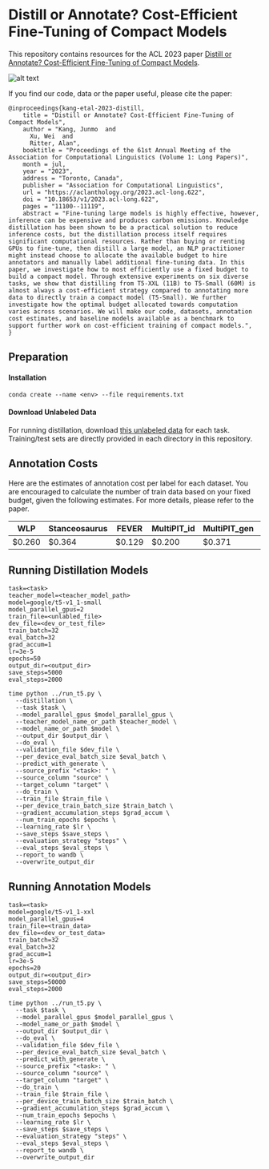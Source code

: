 # Distill or Annotate? Cost-Efficient Fine-Tuning of Compact Models
This repository contains resources for the ACL 2023 paper [Distill or Annotate? Cost-Efficient Fine-Tuning of Compact Models](https://aclanthology.org/2023.acl-long.622.pdf).


![alt text](https://jm-kang.github.io/assets/publications/2023_dist_or_ann/strategies.png)


If you find our code, data or the paper useful, please cite the paper:
```
@inproceedings{kang-etal-2023-distill,
    title = "Distill or Annotate? Cost-Efficient Fine-Tuning of Compact Models",
    author = "Kang, Junmo  and
      Xu, Wei  and
      Ritter, Alan",
    booktitle = "Proceedings of the 61st Annual Meeting of the Association for Computational Linguistics (Volume 1: Long Papers)",
    month = jul,
    year = "2023",
    address = "Toronto, Canada",
    publisher = "Association for Computational Linguistics",
    url = "https://aclanthology.org/2023.acl-long.622",
    doi = "10.18653/v1/2023.acl-long.622",
    pages = "11100--11119",
    abstract = "Fine-tuning large models is highly effective, however, inference can be expensive and produces carbon emissions. Knowledge distillation has been shown to be a practical solution to reduce inference costs, but the distillation process itself requires significant computational resources. Rather than buying or renting GPUs to fine-tune, then distill a large model, an NLP practitioner might instead choose to allocate the available budget to hire annotators and manually label additional fine-tuning data. In this paper, we investigate how to most efficiently use a fixed budget to build a compact model. Through extensive experiments on six diverse tasks, we show that distilling from T5-XXL (11B) to T5-Small (60M) is almost always a cost-efficient strategy compared to annotating more data to directly train a compact model (T5-Small). We further investigate how the optimal budget allocated towards computation varies across scenarios. We will make our code, datasets, annotation cost estimates, and baseline models available as a benchmark to support further work on cost-efficient training of compact models.",
}
```

## Preparation

#### Installation
```
conda create --name <env> --file requirements.txt
```

#### Download Unlabeled Data
For running distillation, download [this unlabeled data](https://drive.google.com/file/d/1KaP6FDIZWgFWlT566IgXsJ6qAT0Z3FVJ/view?usp=sharing) for each task. Training/test sets are directly provided in each directory in this repository.


## Annotation Costs
Here are the estimates of annotation cost per label for each dataset. You are encouraged to calculate the number of train data based on your fixed budget, given the following estimates. For more details, please refer to the paper.

| WLP  | Stanceosaurus | FEVER | MultiPIT_id | MultiPIT_gen | NQ |
|---|---|---|---|---|---|
| $0.260 | $0.364 | $0.129 | $0.200 | $0.371 | $0.129 |


## Running Distillation Models

```
task=<task>
teacher_model=<teacher_model_path>
model=google/t5-v1_1-small
model_parallel_gpus=2
train_file=<unlabled_file>
dev_file=<dev_or_test_file>
train_batch=32
eval_batch=32
grad_accum=1
lr=3e-5
epochs=50
output_dir=<output_dir>
save_steps=5000
eval_steps=2000

time python ../run_t5.py \
  --distillation \
  --task $task \
  --model_parallel_gpus $model_parallel_gpus \
  --teacher_model_name_or_path $teacher_model \
  --model_name_or_path $model \
  --output_dir $output_dir \
  --do_eval \
  --validation_file $dev_file \
  --per_device_eval_batch_size $eval_batch \
  --predict_with_generate \
  --source_prefix "<task>: " \
  --source_column "source" \
  --target_column "target" \
  --do_train \
  --train_file $train_file \
  --per_device_train_batch_size $train_batch \
  --gradient_accumulation_steps $grad_accum \
  --num_train_epochs $epochs \
  --learning_rate $lr \
  --save_steps $save_steps \
  --evaluation_strategy "steps" \
  --eval_steps $eval_steps \
  --report_to wandb \
  --overwrite_output_dir
```

## Running Annotation Models

```
task=<task>
model=google/t5-v1_1-xxl
model_parallel_gpus=4
train_file=<train_data>
dev_file=<dev_or_test_data>
train_batch=32
eval_batch=32
grad_accum=1
lr=3e-5
epochs=20
output_dir=<output_dir>
save_steps=50000
eval_steps=2000

time python ../run_t5.py \
  --task $task \
  --model_parallel_gpus $model_parallel_gpus \
  --model_name_or_path $model \
  --output_dir $output_dir \
  --do_eval \
  --validation_file $dev_file \
  --per_device_eval_batch_size $eval_batch \
  --predict_with_generate \
  --source_prefix "<task>: " \
  --source_column "source" \
  --target_column "target" \
  --do_train \
  --train_file $train_file \
  --per_device_train_batch_size $train_batch \
  --gradient_accumulation_steps $grad_accum \
  --num_train_epochs $epochs \
  --learning_rate $lr \
  --save_steps $save_steps \
  --evaluation_strategy "steps" \
  --eval_steps $eval_steps \
  --report_to wandb \
  --overwrite_output_dir
```
